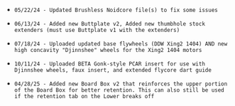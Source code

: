 *     05/22/24 - Updated Brushless Noidcore file(s) to fix some issues
*     06/13/24 - Added new Buttplate v2, Added new thumbhole stock extenders (must use Buttplate v1 with the extenders)
*     07/18/24 - Uploaded updated base flywheels (DDW Xing2 1404) AND new high concavity "Djinnshee" wheels for the Xing2 1404 motors
*     10/11/24 - Uploaded BETA Gonk-style PCAR insert for use with Djinnshee wheels, faux insert, and extended flycore dart guide
*     04/28/25 - Added new Board Box v2 that reinforces the upper portion of the Board Box for better retention. This can also still be used if the retention tab on the Lower breaks off
